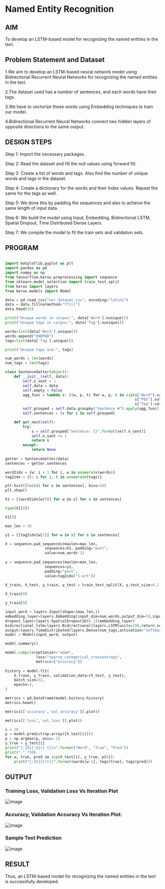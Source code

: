 # Named Entity Recognition

## AIM

To develop an LSTM-based model for recognizing the named entities in the text.

## Problem Statement and Dataset
1.We aim to develop an LSTM-based neural network model using Bidirectional Recurrent Neural Networks for recognizing the named entities in the text.

2.The dataset used has a number of sentences, and each words have their tags.

3.We have to vectorize these words using Embedding techniques to train our model.

4.Bidirectional Recurrent Neural Networks connect two hidden layers of opposite directions to the same output.



## DESIGN STEPS

Step 1: Import the necessary packages.

Step 2: Read the dataset and fill the null values using forward fill.

Step 3: Create a list of words and tags. Also find the number of unique words and tags in the dataset.

Step 4: Create a dictionary for the words and their Index values. Repeat the same for the tags as well.

Step 5: We done this by padding the sequences and also to acheive the same length of input data.

Step 6: We build the model using Input, Embedding, Bidirectional LSTM, Spatial Dropout, Time Distributed Dense Layers.

Step 7: We compile the model to fit the train sets and validation sets.

## PROGRAM


```python

import matplotlib.pyplot as plt
import pandas as pd
import numpy as np
from tensorflow.keras.preprocessing import sequence
from sklearn.model_selection import train_test_split
from keras import layers
from keras.models import Model

data = pd.read_csv("ner_dataset.csv", encoding="latin1")
data = data.fillna(method="ffill")
data.head(50)

print("Unique words in corpus:", data['Word'].nunique())
print("Unique tags in corpus:", data['Tag'].nunique())

words=list(data['Word'].unique())
words.append("ENDPAD")
tags=list(data['Tag'].unique())

print("Unique tags are:", tags)

num_words = len(words)
num_tags = len(tags)

class SentenceGetter(object):
    def __init__(self, data):
        self.n_sent = 1
        self.data = data
        self.empty = False
        agg_func = lambda s: [(w, p, t) for w, p, t in zip(s["Word"].values.tolist(),
                                                           s["POS"].values.tolist(),
                                                           s["Tag"].values.tolist())]
        self.grouped = self.data.groupby("Sentence #").apply(agg_func)
        self.sentences = [s for s in self.grouped]

    def get_next(self):
        try:
            s = self.grouped["Sentence: {}".format(self.n_sent)]
            self.n_sent += 1
            return s
        except:
            return None
			
getter = SentenceGetter(data)
sentences = getter.sentences

word2idx = {w: i + 1 for i, w in enumerate(words)}
tag2idx = {t: i for i, t in enumerate(tags)}

plt.hist([len(s) for s in sentences], bins=50)
plt.show()

X1 = [[word2idx[w[0]] for w in s] for s in sentences]

type(X1[0])

X1[0]

max_len = 50

y1 = [[tag2idx[w[2]] for w in s] for s in sentences]

X = sequence.pad_sequences(maxlen=max_len,
                  sequences=X1, padding="post",
                  value=num_words-1)
				  
y = sequence.pad_sequences(maxlen=max_len,
                  sequences=y1,
                  padding="post",
                  value=tag2idx["I-art"])
				  
X_train, X_test, y_train, y_test = train_test_split(X, y,test_size=0.2, random_state=1)

X_train[0]

y_train[0]

input_word = layers.Input(shape=(max_len,))
embedding_layer=layers.Embedding(input_dim=num_words,output_dim=50,input_length=max_len)(input_word)
dropout_layer=layers.SpatialDropout1D(0.1)(embedding_layer)
bidirectional_lstm=layers.Bidirectional(layers.LSTM(units=100,return_sequences=True,recurrent_dropout=0.1))(dropout_layer)
output=layers.TimeDistributed(layers.Dense(num_tags,activation="softmax"))(bidirectional_lstm)
model = Model(input_word, output)

model.summary()

model.compile(optimizer="adam",
              loss="sparse_categorical_crossentropy",
              metrics=["accuracy"])
			  
history = model.fit(
    X_train, y_train, validation_data=(X_test, y_test),
    batch_size=32,
    epochs=3,
)

metrics = pd.DataFrame(model.history.history)
metrics.head()

metrics[['accuracy','val_accuracy']].plot()

metrics[['loss','val_loss']].plot()

i = 20
p = model.predict(np.array([X_test[i]]))
p = np.argmax(p, axis=-1)
y_true = y_test[i]
print("{:15}{:5}\t {}\n".format("Word", "True", "Pred"))
print("-" *30)
for w, true, pred in zip(X_test[i], y_true, p[0]):
    print("{:15}{}\t{}".format(words[w-1], tags[true], tags[pred]))


```

## OUTPUT

### Training Loss, Validation Loss Vs Iteration Plot

![image](https://github.com/EASWAR17/named-entity-recognition/assets/94154683/b7746e11-4ea6-45b0-8dc6-f44cf9c40535)

### Accuracy, Validation Accuracy Vs Iteration Plot:

![image](https://github.com/EASWAR17/named-entity-recognition/assets/94154683/934ee312-e4d4-4441-aba6-9e9c9ca959e6)

### Sample Text Prediction

![image](https://github.com/EASWAR17/named-entity-recognition/assets/94154683/6032f1e0-2f38-4d13-af18-cc9d8fe8cfdf)

## RESULT
Thus, an LSTM-based model for recognizing the named entities in the text is successfully developed.

